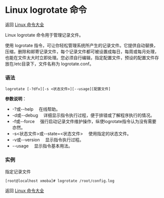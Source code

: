 # Linux logrotate 命令

返回 [Linux 命令大全](https://ahuang007.github.com/Linux-Command)

Linux logrotate 命令用于管理记录文件。

使用 logrotate 指令，可让你轻松管理系统所产生的记录文件。它提供自动替换，压缩，删除和邮寄记录文件，每个记录文件都可被设置成每日，每周或每月处理，也能在文件太大时立即处理。您必须自行编辑，指定配置文件，预设的配置文件存放在/etc目录下，文件名称为 logrotate.conf。

### 语法

```
logrotate [-?dfv][-s <状态文件>][--usage][配置文件]
```

**参数说明**：

- -?或--help 　在线帮助。
- -d或--debug 　详细显示指令执行过程，便于排错或了解程序执行的情况。
- -f或--force 　强行启动记录文件维护操作，纵使logrotate指令认为没有需要亦然。
- -s<状态文件>或--state=<状态文件> 　使用指定的状态文件。
- -v或--version 　显示指令执行过程。
- --usage 　显示指令基本用法。

### 实例

指定记录文件

```
[root@localhost xmoba]# logrotate /root/config.log
```

返回 [Linux 命令大全](https://ahuang007.github.com/Linux-Command)